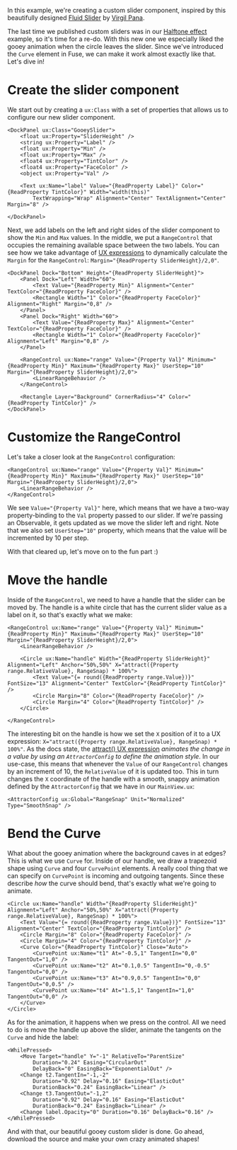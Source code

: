 In this example, we're creating a custom slider component, inspired by this beautifully designed [Fluid Slider](https://dribbble.com/shots/3868232-ios-Fluid-Slider-ui-ux) by [Virgil Pana](https://dribbble.com/virgilpana).

The last time we published custom sliders was in our [Halftone effect](https://www.fusetools.com/examples/halftone-effect) example, so it's time for a re-do. With this new one we especially liked the gooey animation when the circle leaves the slider. Since we've introduced the `Curve` element in Fuse, we can make it work almost exactly like that. Let's dive in!

# Create the slider component

We start out by creating a `ux:Class` with a set of properties that allows us to configure our new slider component.
```
<DockPanel ux:Class="GooeySlider">
    <float ux:Property="SliderHeight" />
    <string ux:Property="Label" />
    <float ux:Property="Min" />
    <float ux:Property="Max" />
    <float4 ux:Property="TintColor" />
    <float4 ux:Property="FaceColor" />
    <object ux:Property="Val" />

    <Text ux:Name="label" Value="{ReadProperty Label}" Color="{ReadProperty TintColor}" Width="width(this)"
        TextWrapping="Wrap" Alignment="Center" TextAlignment="Center" Margin="8" />

</DockPanel>
```
Next, we add labels on the left and right sides of the slider component to show the `Min` and `Max` values. In the middle, we put a `RangeControl` that occupies the remaining available space between the two labels. You can see how we take advantage of [UX expressions](https://www.fusetools.com/docs/ux-markup/expressions) to dynamically calculate the `Margin` for the `RangeControl`: `Margin="{ReadProperty SliderHeight}/2,0"`.
```
<DockPanel Dock="Bottom" Height="{ReadProperty SliderHeight}">
    <Panel Dock="Left" Width="60">
        <Text Value="{ReadProperty Min}" Alignment="Center" TextColor="{ReadProperty FaceColor}" />
        <Rectangle Width="1" Color="{ReadProperty FaceColor}" Alignment="Right" Margin="0,8" />
    </Panel>
    <Panel Dock="Right" Width="60">
        <Text Value="{ReadProperty Max}" Alignment="Center" TextColor="{ReadProperty FaceColor}" />
        <Rectangle Width="1" Color="{ReadProperty FaceColor}" Alignment="Left" Margin="0,8" />
    </Panel>

    <RangeControl ux:Name="range" Value="{Property Val}" Minimum="{ReadProperty Min}" Maximum="{ReadProperty Max}" UserStep="10" Margin="{ReadProperty SliderHeight}/2,0">
        <LinearRangeBehavior />
    </RangeControl>

    <Rectangle Layer="Background" CornerRadius="4" Color="{ReadProperty TintColor}" />
</DockPanel>
```

# Customize the RangeControl

Let's take a closer look at the `RangeControl` configuration:
```
<RangeControl ux:Name="range" Value="{Property Val}" Minimum="{ReadProperty Min}" Maximum="{ReadProperty Max}" UserStep="10" Margin="{ReadProperty SliderHeight}/2,0">
    <LinearRangeBehavior />
</RangeControl>
```
We see `Value="{Property Val}"` here, which means that we have a two-way property-binding to the `Val` property passed to our slider. If we're passing an Observable, it gets updated as we move the slider left and right. Note that we also set `UserStep="10"` property, which means that the value will be incremented by 10 per step.

With that cleared up, let's move on to the fun part :)

# Move the handle

Inside of the `RangeControl`, we need to have a handle that the slider can be moved by. The handle is a white circle that has the current slider value as a label on it, so that's exactly what we make:
```
<RangeControl ux:Name="range" Value="{Property Val}" Minimum="{ReadProperty Min}" Maximum="{ReadProperty Max}" UserStep="10" Margin="{ReadProperty SliderHeight}/2,0">
    <LinearRangeBehavior />

    <Circle ux:Name="handle" Width="{ReadProperty SliderHeight}" Alignment="Left" Anchor="50%,50%" X="attract({Property range.RelativeValue}, RangeSnap) * 100%">
        <Text Value="{= round({ReadProperty range.Value})}" FontSize="13" Alignment="Center" TextColor="{ReadProperty TintColor}" />
        <Circle Margin="8" Color="{ReadProperty FaceColor}" />
        <Circle Margin="4" Color="{ReadProperty TintColor}" />
    </Circle>

</RangeControl>
```
The interesting bit on the handle is how we set the `X` position of it to a UX expression: `X="attract({Property range.RelativeValue}, RangeSnap) * 100%"`. As the docs state, the [attract() UX expression](https://www.fusetools.com/docs/ux-markup/expressions#misc) _animates the change in a value by using an `AttractorConfig` to define the animation style_. In our use-case, this means that whenever the `Value` of our `RangeControl` changes by an increment of 10, the `RelativeValue` of it is updated too. This in turn changes the `X` coordinate of the handle with a smooth, snappy animation defined by the `AttractorConfig` that we have in our `MainView.ux`:
```
<AttractorConfig ux:Global="RangeSnap" Unit="Normalized" Type="SmoothSnap" />
```

# Bend the Curve

What about the gooey animation where the background caves in at edges? This is what we use `Curve` for. Inside of our handle, we draw a trapezoid shape using `Curve` and four `CurvePoint` elements. A really cool thing that we can specify on `CurvePoint` is incoming and outgoing tangents. Since these describe _how_ the curve should bend, that's exactly what we're going to animate.
```
<Circle ux:Name="handle" Width="{ReadProperty SliderHeight}" Alignment="Left" Anchor="50%,50%" X="attract({Property range.RelativeValue}, RangeSnap) * 100%">
    <Text Value="{= round({ReadProperty range.Value})}" FontSize="13" Alignment="Center" TextColor="{ReadProperty TintColor}" />
    <Circle Margin="8" Color="{ReadProperty FaceColor}" />
    <Circle Margin="4" Color="{ReadProperty TintColor}" />
    <Curve Color="{ReadProperty TintColor}" Close="Auto">
        <CurvePoint ux:Name="t1" At="-0.5,1" TangentIn="0,0" TangentOut="1,0" />
        <CurvePoint ux:Name="t2" At="0.1,0.5" TangentIn="0,-0.5" TangentOut="0,0" />
        <CurvePoint ux:Name="t3" At="0.9,0.5" TangentIn="0,0" TangentOut="0,0.5" />
        <CurvePoint ux:Name="t4" At="1.5,1" TangentIn="1,0" TangentOut="0,0" />
    </Curve>
</Circle>
```
As for the animation, it happens when we press on the control. All we need to do is move the handle up above the slider, animate the tangents on the `Curve` and hide the label:
```
<WhilePressed>
    <Move Target="handle" Y="-1" RelativeTo="ParentSize"
        Duration="0.24" Easing="CircularOut"
        DelayBack="0" EasingBack="ExponentialOut" />
    <Change t2.TangentIn="-1,-2"
        Duration="0.92" Delay="0.16" Easing="ElasticOut"
        DurationBack="0.24" EasingBack="Linear" />
    <Change t3.TangentOut="-1,2"
        Duration="0.92" Delay="0.16" Easing="ElasticOut"
        DurationBack="0.24" EasingBack="Linear" />
    <Change label.Opacity="0" Duration="0.16" DelayBack="0.16" />
</WhilePressed>
```
And with that, our beautiful gooey custom slider is done. Go ahead, download the source and make your own crazy animated shapes!
